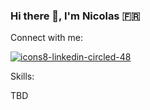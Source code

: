 ### Hi there 👋, I'm Nicolas :fr:

Connect with me:

[![icons8-linkedin-circled-48](https://user-images.githubusercontent.com/101421234/178576526-eaa2d840-a7c0-4a9b-8556-6a4be827e6a8.png)](https://www.linkedin.com/in/nicolas-ruff/)

Skills:

TBD
